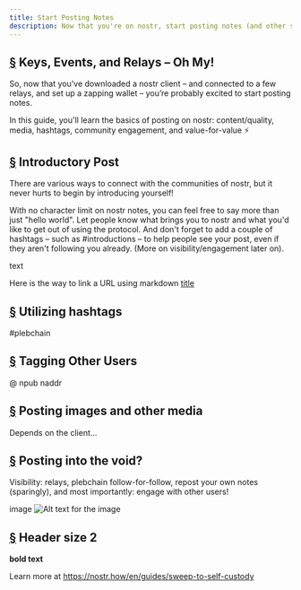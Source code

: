 ```yaml
---
title: Start Posting Notes
description: Now that you're on nostr, start posting notes (and other stuff!)
---
```



## [§](#keys-events-relays) Keys, Events, and Relays – Oh My!

So, now that you've downloaded a nostr client – and connected to a few relays, and set up a zapping wallet – you’re probably excited to start posting notes.

In this guide, you'll learn the basics of posting on nostr: content/quality, media, hashtags, community engagement, and value-for-value :zap:

## [§](#introductory-post) Introductory Post

There are various ways to connect with the communities of nostr, but it never hurts to begin by introducing yourself!

With no character limit on nostr notes, you can feel free to say more than just "hello world". Let people know what brings you to nostr and what you'd like to get out of using the protocol. And don't forget to add a couple of hashtags – such as #introductions – to help people see your post, even if they aren't following you already. (More on visibility/engagement later on).

text

Here is the way to link a URL using markdown
[title](https://www.example.com)


## [§](#utilizing-hashtags) Utilizing hashtags

#plebchain


## [§](#tagging-other-users) Tagging Other Users

@
npub
naddr

## [§](#posting-media) Posting images and other media

Depends on the client...

## [§](#getting-un-stuck) Posting into the void?

Visibility: relays, plebchain follow-for-follow, repost your own notes (sparingly), and most importantly: engage with other users!

image
![Alt text for the image](url-to-the-image)


## [§](#section-name) Header size 2

**bold text**




Learn more at https://nostr.how/en/guides/sweep-to-self-custody




